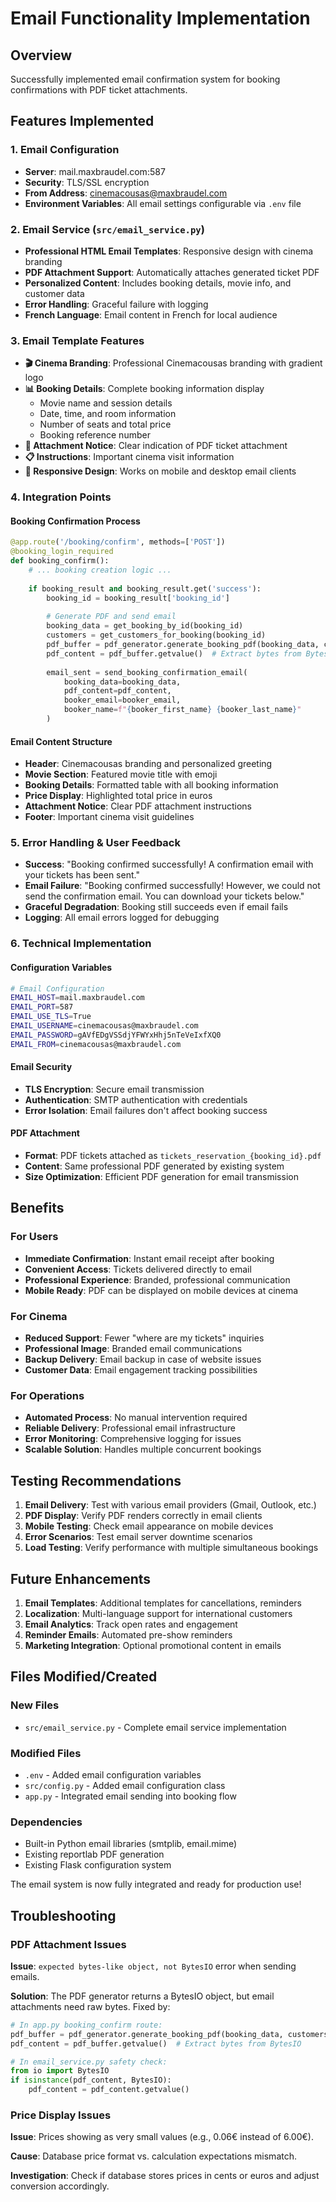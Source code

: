 # Email Functionality Implementation

## Overview
Successfully implemented email confirmation system for booking confirmations with PDF ticket attachments.

## Features Implemented

### 1. Email Configuration
- **Server**: mail.maxbraudel.com:587
- **Security**: TLS/SSL encryption
- **From Address**: cinemacousas@maxbraudel.com
- **Environment Variables**: All email settings configurable via `.env` file

### 2. Email Service (`src/email_service.py`)
- **Professional HTML Email Templates**: Responsive design with cinema branding
- **PDF Attachment Support**: Automatically attaches generated ticket PDF
- **Personalized Content**: Includes booking details, movie info, and customer data
- **Error Handling**: Graceful failure with logging
- **French Language**: Email content in French for local audience

### 3. Email Template Features
- **🎬 Cinema Branding**: Professional Cinemacousas branding with gradient logo
- **📊 Booking Details**: Complete booking information display
  - Movie name and session details
  - Date, time, and room information
  - Number of seats and total price
  - Booking reference number
- **📎 Attachment Notice**: Clear indication of PDF ticket attachment
- **📋 Instructions**: Important cinema visit information
- **📱 Responsive Design**: Works on mobile and desktop email clients

### 4. Integration Points

#### Booking Confirmation Process
```python
@app.route('/booking/confirm', methods=['POST'])
@booking_login_required
def booking_confirm():
    # ... booking creation logic ...
    
    if booking_result and booking_result.get('success'):
        booking_id = booking_result['booking_id']
        
        # Generate PDF and send email
        booking_data = get_booking_by_id(booking_id)
        customers = get_customers_for_booking(booking_id)
        pdf_buffer = pdf_generator.generate_booking_pdf(booking_data, customers)
        pdf_content = pdf_buffer.getvalue()  # Extract bytes from BytesIO
        
        email_sent = send_booking_confirmation_email(
            booking_data=booking_data,
            pdf_content=pdf_content,
            booker_email=booker_email,
            booker_name=f"{booker_first_name} {booker_last_name}"
        )
```

#### Email Content Structure
- **Header**: Cinemacousas branding and personalized greeting
- **Movie Section**: Featured movie title with emoji
- **Booking Details**: Formatted table with all booking information
- **Price Display**: Highlighted total price in euros
- **Attachment Notice**: Clear PDF attachment instructions
- **Footer**: Important cinema visit guidelines

### 5. Error Handling & User Feedback
- **Success**: "Booking confirmed successfully! A confirmation email with your tickets has been sent."
- **Email Failure**: "Booking confirmed successfully! However, we could not send the confirmation email. You can download your tickets below."
- **Graceful Degradation**: Booking still succeeds even if email fails
- **Logging**: All email errors logged for debugging

### 6. Technical Implementation

#### Configuration Variables
```bash
# Email Configuration
EMAIL_HOST=mail.maxbraudel.com
EMAIL_PORT=587
EMAIL_USE_TLS=True
EMAIL_USERNAME=cinemacousas@maxbraudel.com
EMAIL_PASSWORD=gAVfEDgVSSdjYFWYxHhj5nTeVeIxfXQ0
EMAIL_FROM=cinemacousas@maxbraudel.com
```

#### Email Security
- **TLS Encryption**: Secure email transmission
- **Authentication**: SMTP authentication with credentials
- **Error Isolation**: Email failures don't affect booking success

#### PDF Attachment
- **Format**: PDF tickets attached as `tickets_reservation_{booking_id}.pdf`
- **Content**: Same professional PDF generated by existing system
- **Size Optimization**: Efficient PDF generation for email transmission

## Benefits

### For Users
- **Immediate Confirmation**: Instant email receipt after booking
- **Convenient Access**: Tickets delivered directly to email
- **Professional Experience**: Branded, professional communication
- **Mobile Ready**: PDF can be displayed on mobile devices at cinema

### For Cinema
- **Reduced Support**: Fewer "where are my tickets" inquiries
- **Professional Image**: Branded email communications
- **Backup Delivery**: Email backup in case of website issues
- **Customer Data**: Email engagement tracking possibilities

### For Operations
- **Automated Process**: No manual intervention required
- **Reliable Delivery**: Professional email infrastructure
- **Error Monitoring**: Comprehensive logging for issues
- **Scalable Solution**: Handles multiple concurrent bookings

## Testing Recommendations

1. **Email Delivery**: Test with various email providers (Gmail, Outlook, etc.)
2. **PDF Display**: Verify PDF renders correctly in email clients
3. **Mobile Testing**: Check email appearance on mobile devices
4. **Error Scenarios**: Test email server downtime scenarios
5. **Load Testing**: Verify performance with multiple simultaneous bookings

## Future Enhancements

1. **Email Templates**: Additional templates for cancellations, reminders
2. **Localization**: Multi-language support for international customers
3. **Email Analytics**: Track open rates and engagement
4. **Reminder Emails**: Automated pre-show reminders
5. **Marketing Integration**: Optional promotional content in emails

## Files Modified/Created

### New Files
- `src/email_service.py` - Complete email service implementation

### Modified Files
- `.env` - Added email configuration variables
- `src/config.py` - Added email configuration class
- `app.py` - Integrated email sending into booking flow

### Dependencies
- Built-in Python email libraries (smtplib, email.mime)
- Existing reportlab PDF generation
- Existing Flask configuration system

The email system is now fully integrated and ready for production use!

## Troubleshooting

### PDF Attachment Issues

**Issue**: `expected bytes-like object, not BytesIO` error when sending emails.

**Solution**: The PDF generator returns a BytesIO object, but email attachments need raw bytes. Fixed by:

```python
# In app.py booking_confirm route:
pdf_buffer = pdf_generator.generate_booking_pdf(booking_data, customers)
pdf_content = pdf_buffer.getvalue()  # Extract bytes from BytesIO

# In email_service.py safety check:
from io import BytesIO
if isinstance(pdf_content, BytesIO):
    pdf_content = pdf_content.getvalue()
```

### Price Display Issues

**Issue**: Prices showing as very small values (e.g., 0.06€ instead of 6.00€).

**Cause**: Database price format vs. calculation expectations mismatch.

**Investigation**: Check if database stores prices in cents or euros and adjust conversion accordingly.
